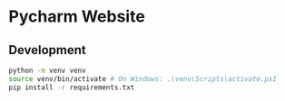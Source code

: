 # Pycharm Website

## Development
```bash
python -m venv venv
source venv/bin/activate # On Windows: .\venv\Scripts\activate.ps1
pip install -r requirements.txt
```
